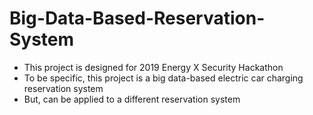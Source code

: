 # Big-Data-Based-Reservation-System

- This project is designed for 2019 Energy X Security Hackathon
- To be specific, this project is a big data-based electric car charging reservation system
- But, can be applied to a different reservation system
